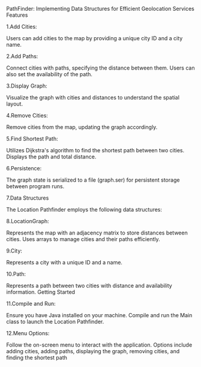 PathFinder: Implementing Data Structures for Efficient Geolocation Services
Features

1.Add Cities:

Users can add cities to the map by providing a unique city ID and a city name.


2.Add Paths:

Connect cities with paths, specifying the distance between them. Users can also set the availability of the path.


3.Display Graph:

Visualize the graph with cities and distances to understand the spatial layout.


4.Remove Cities:

Remove cities from the map, updating the graph accordingly.


5.Find Shortest Path:

Utilizes Dijkstra's algorithm to find the shortest path between two cities. Displays the path and total distance.


6.Persistence:

The graph state is serialized to a file (graph.ser) for persistent storage between program runs.


7.Data Structures

The Location Pathfinder employs the following data structures:

8.LocationGraph:

Represents the map with an adjacency matrix to store distances between cities.
Uses arrays to manage cities and their paths efficiently.


9.City:

Represents a city with a unique ID and a name.

10.Path:

Represents a path between two cities with distance and availability information.
Getting Started


11.Compile and Run:

Ensure you have Java installed on your machine.
Compile and run the Main class to launch the Location Pathfinder.


12.Menu Options:

Follow the on-screen menu to interact with the application.
Options include adding cities, adding paths, displaying the graph, removing cities, and finding the shortest path
